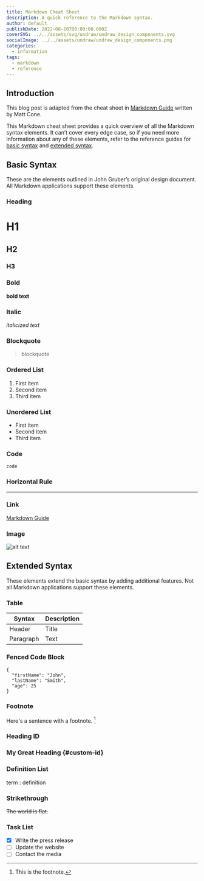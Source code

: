 ```yaml
---
title: Markdown Cheat Sheet
description: A quick reference to the Markdown syntax.
author: default
publishDate: 2022-08-10T00:00:00.000Z
coverSVG: ../../assets/svg/undraw/undraw_design_components.svg
socialImage: ../../assets/undraw/undraw_design_components.png
categories:
  - information
tags:
  - markdown
  - reference
---
```


## Introduction

This blog post is adapted from the cheat sheet in [Markdown Guide](https://www.markdownguide.org/cheat-sheet/) written by Matt Cone.

This Markdown cheat sheet provides a quick overview of all the Markdown syntax elements. It can’t cover every edge case, so if you need more information about any of these elements, refer to the reference guides for [basic syntax](https://www.markdownguide.org/basic-syntax) and [extended syntax](https://www.markdownguide.org/extended-syntax).

## Basic Syntax

These are the elements outlined in John Gruber’s original design document. All Markdown applications support these elements.

### Heading

# H1

## H2

### H3

### Bold

**bold text**

### Italic

_italicized text_

### Blockquote

> blockquote

### Ordered List

1. First item
2. Second item
3. Third item

### Unordered List

- First item
- Second item
- Third item

### Code

`code`

### Horizontal Rule

---

### Link

[Markdown Guide](https://www.markdownguide.org)

### Image

![alt text](https://astro.build/assets/press/astro-logo-dark.png)

## Extended Syntax

These elements extend the basic syntax by adding additional features. Not all Markdown applications support these elements.

### Table

| Syntax    | Description |
| --------- | ----------- |
| Header    | Title       |
| Paragraph | Text        |

### Fenced Code Block

```
{
  "firstName": "John",
  "lastName": "Smith",
  "age": 25
}
```

### Footnote

Here's a sentence with a footnote. [^1]

[^1]: This is the footnote.

### Heading ID

### My Great Heading {#custom-id}

### Definition List

term
: definition

### Strikethrough

~~The world is flat.~~

### Task List

- [x] Write the press release
- [ ] Update the website
- [ ] Contact the media

